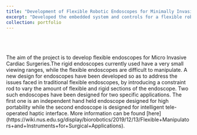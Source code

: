 ```yaml
---
title: "Development of Flexible Robotic Endoscopes for Minimally Invasive Cardiac Surgery"
excerpt: "Developed the embedded system and controls for a flexible robotic endoscope to be used in cardiac surgery <br/>"
collection: portfolio
---
```

<br>
<br>
<br>
The aim of the project is to develop flexible endoscopes for Micro Invasive Cardiac Surgeries.The rigid endoscopes currently used have a very small viewing ranges, while the flexible endoscopes are difficult to manipulate. A new design for endoscopes have been developed so as to address the issues faced in traditional flexible endoscopes, by introducing a constraint rod to vary the amount of flexible and rigid sections of the endoscope.
Two such endoscopes have been designed for two specific applications. The first one is an independent hand held endoscope designed for high  portability while the second endoscope is designed for intelligent tele-operated haptic interface. More information can be found [here](https://wiki.nus.edu.sg/display/biorobotics/2019/12/13/Flexible+Manipulators+and+Instruments+for+Surgical+Applications).
<br>
<br>

